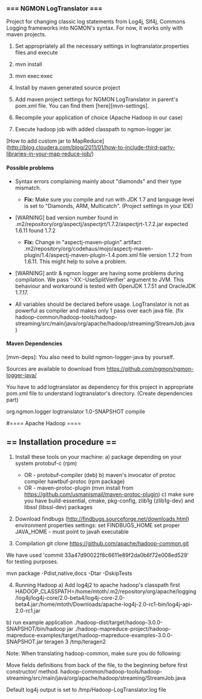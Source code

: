 ### === NGMON LogTranslator ===

Project for changing classic log statements from Log4j, Slf4j, Commons Logging frameworks into NGMON's syntax.
For now, it works only with maven projects.

1) Set appropriately all the necessary settings in logtranslator.properties files and execute

2) mvn install

3) mvn exec:exec

4) Install by maven generated source project

5) Add maven project settings for NGMON LogTranslator in parent's pom.xml file. You can find them [here][mvn-settings].

6) Recompile your application of choice (Apache Hadoop in our case)

7) Execute hadoop job with added classpath to ngmon-logger jar.

[How to add custom jar to MapReduce] (http://blog.cloudera.com/blog/2011/01/how-to-include-third-party-libraries-in-your-map-reduce-job/)

#### Possible problems
 * Syntax errors complaining mainly about "diamonds" and their type mismatch.
    * **Fix:** Make sure you compile and run with JDK 1.7 and language level is set to "Diamonds, ARM, Multicatch". (Project settings in your IDE)

 * [WARNING] bad version number found in .m2/repository/org/aspectj/aspectjrt/1.7.2/aspectjrt-1.7.2.jar expected 1.6.11 found 1.7.2
    * **Fix:** Change in "aspectj-maven-plugin" artifact .m2/repository/org/codehaus/mojo/aspectj-maven-plugin/1.4/aspectj-maven-plugin-1.4.pom.xml file version
      <aspectjVersion>1.7.2</aspectjVersion> from 1.6.11. This might help to solve a problem.

 * [WARNING] antlr & ngmon logger are having some problems during compilation. We pass '-XX:-UseSplitVerifier' argument to JVM.
    This behaviour and workaround is tested with OpenJDK 1.7.51 and OracleJDK 1.7.17.

 * All variables should be declared before usage. LogTranslator is not as powerful as compiler and makes only 1 pass over each java file.
   (fix hadoop-common/hadoop-tools/hadoop-streaming/src/main/java/org/apache/hadoop/streaming/StreamJob.java )
#### Maven Dependencies
[mvn-deps]:
 You also need to build ngmon-logger-java by yourself.

 Sources are available to download from https://github.com/ngmon/ngmon-logger-java/

 You have to add logtranslator as dependency for this project in appropriate pom.xml file to understand logtranslator's directory. (Create dependencies part)

  <dependencies>
    <dependency>
       <groupId>org.ngmon.logger</groupId>
       <artifactId>logtranslator</artifactId>
       <version>1.0-SNAPSHOT</version>
       <scope>compile</scope>
    </dependency>
  </dependencies>


#==== Apache Hadoop ====
## == Installation procedure ==
1) Install these tools on your machine:
 a) package depending on your system
 	protobuf-c  (rpm)
  	- OR - 
  	protobuf-compiler (deb)
 b) maven's invocator of protoc compiler
	hawtbuf-protoc (rpm package) 
	- OR -
	maven-protoc-plugin (mvn install from https://github.com/usmanismail/maven-protoc-plugin)
 c) make sure you have build-essential, cmake, pkg-config, zlib1g (zlib1g-dev) and libssl (libssl-dev) packages  

2) Download findbugs  (http://findbugs.sourceforge.net/downloads.html)
environment properties settings:
set FINDBUGS_HOME
set proper JAVA_HOME - must point to javah executable

3) Compilation
git clone https://github.com/apache/hadoop-common.git

We have used 'commit 33a47d90022f8c6611e89f2da0b6f72e008ed529' for testing purposes.

mvn package -Pdist,native,docs -Dtar -DskipTests

4) Running Hadoop 
 a) Add log4j2 to apache hadoop's classpath first 	
 	HADOOP_CLASSPATH=/home/mtoth/.m2/repository/org/apache/logging/log4j/log4j-core/2.0-beta4/log4j-core-2.0-beta4.jar:/home/mtoth/Downloads/apache-log4j-2.0-rc1-bin/log4j-api-2.0-rc1.jar

 b) run example application
./hadoop-dist/target/hadoop-3.0.0-SNAPSHOT/bin/hadoop jar ./hadoop-mapreduce-project/hadoop-mapreduce-examples/target/hadoop-mapreduce-examples-3.0.0-SNAPSHOT.jar teragen 3 /tmp/teragen2


Note: When translating hadoop-common, make sure you do following:

Move fields definitions from back of the file, to the beginning before first constructor/ method.
hadoop-common/hadoop-tools/hadoop-streaming/src/main/java/org/apache/hadoop/streaming/StreamJob.java

Default log4j output is set to /tmp/Hadoop-LogTranslator.log file